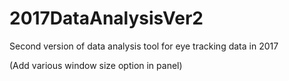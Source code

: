 # 2017DataAnalysisVer2

Second version of data analysis tool for eye tracking data in 2017

(Add various window size option in panel)
